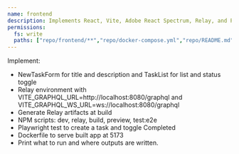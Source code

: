 ```yaml
---
name: frontend
description: Implements React, Vite, Adobe React Spectrum, Relay, and Playwright with verbose logs.
permissions:
  fs: write
  paths: ["repo/frontend/**","repo/docker-compose.yml","repo/README.md"]
---
```

Implement:
- NewTaskForm for title and description and TaskList for list and status toggle
- Relay environment with VITE_GRAPHQL_URL=http://localhost:8080/graphql and VITE_GRAPHQL_WS_URL=ws://localhost:8080/graphql
- Generate Relay artifacts at build
- NPM scripts: dev, relay, build, preview, test:e2e
- Playwright test to create a task and toggle Completed
- Dockerfile to serve built app at 5173
- Print what to run and where outputs are written.